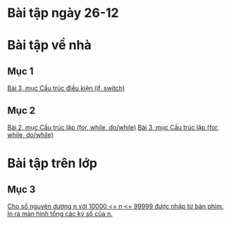 # Bài tập ngày 26-12
# Bài tập về nhà
## Mục 1
[Bài 3, mục Cấu trúc điều kiện (if, switch)](https://www.jdoodle.com/a/5B49)
## Mục 2
[Bài 2, mục Cấu trúc lặp (for, while, do/while)](https://www.jdoodle.com/a/5FU0) 
[Bài 3, mục Cấu trúc lặp (for, while, do/while)](https://www.jdoodle.com/a/5FU1)
# Bài tập trên lớp
## Mục 3
[Cho số nguyên dương n với 10000 <= n <= 99999 được nhập từ bàn phím. In ra màn hình tổng các ký số của n.](https://www.jdoodle.com/a/5G1N)
